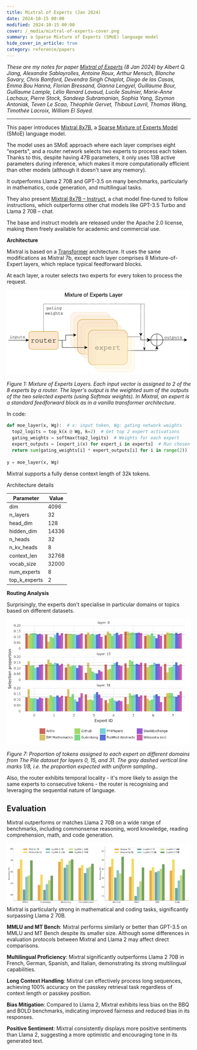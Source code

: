 ```yaml
---
title: Mixtral of Experts (Jan 2024)
date: 2024-10-15 00:00
modified: 2024-10-15 00:00
cover: /_media/mixtral-of-experts-cover.png
summary: a Sparse Mixture of Experts (SMoE) language model
hide_cover_in_article: true
category: reference/papers
---
```


*These are my notes for paper [Mixtral of Experts](https://arxiv.org/abs/2401.04088) (8 Jan 2024) by Albert Q. Jiang, Alexandre Sablayrolles, Antoine Roux, Arthur Mensch, Blanche Savary, Chris Bamford, Devendra Singh Chaplot, Diego de las Casas, Emma Bou Hanna, Florian Bressand, Gianna Lengyel, Guillaume Bour, Guillaume Lample, Lélio Renard Lavaud, Lucile Saulnier, Marie-Anne Lachaux, Pierre Stock, Sandeep Subramanian, Sophia Yang, Szymon Antoniak, Teven Le Scao, Théophile Gervet, Thibaut Lavril, Thomas Wang, Timothée Lacroix, William El Sayed.*

---

This paper introduces [Mixtral 8x7B](../../permanent/mixtral-8x7B.md), a [Sparse Mixture of Experts Model](../../permanent/sparse-mixture-of-experts-model.md) (SMoE) language model.

The model uses an SMoE approach where each layer comprises eight "experts", and a router network selects two experts to process each token. Thanks to this, despite having 47B parameters, it only uses 13B active parameters during inference, which makes it more computationally efficient than other models (although it doesn't save any memory).

It outperforms Llama 2 70B and GPT-3.5 on many benchmarks, particularly in mathematics, code generation, and multilingual tasks.

They also present [Mixtral 8x7B – Instruct](../../permanent/mixtral-8x7B-instruct.md), a chat model fine-tuned to follow instructions, which outperforms other chat models like GPT-3.5 Turbo and Llama 2 70B – chat.

The base and instruct models are released under the Apache 2.0 license, making them freely available for academic and commercial use.

**Architecture**

Mixtral is based on a [Transformer](../../permanent/transformer.md) architecture. It uses the same modifications as Mistral 7b, except each layer comprises 8 Mixture-of-Expert layers, which replace typical feedforward blocks.

At each layer, a router selects two experts for every token to process the request.

![Figure 1](../../_media/mixtral-of-experts-fig-1.png)

*Figure 1: Mixture of Experts Layers. Each input vector is assigned to 2 of the 8 experts by a router. The layer's output is the weighted sum of the outputs of the two selected experts (using Softmax weights). In Mixtral, an expert is a standard feedforward block as in a vanilla transformer architecture*.

In code:

```python
def moe_layer(x, Wg):  # x: input token, Wg: gating network weights
  top2_logits = top_k(x @ Wg, k=2)  # Get top 2 expert activations
  gating_weights = softmax(top2_logits)  # Weights for each expert
  expert_outputs = [expert_i(x) for expert_i in experts]  # Run chosen experts
  return sum(gating_weights[i] * expert_outputs[i] for i in range(2))

y = moe_layer(x, Wg)
```

Mixtral supports a fully dense context length of 32k tokens.

Architecture details

| Parameter     | Value |
| ------------- | ----- |
| dim           | 4096  |
| n_layers      | 32    |
| head_dim      | 128   |
| hidden_dim    | 14336 |
| n_heads       | 32    |
| n_kv_heads    | 8     |
| context_len   | 32768 |
| vocab_size    | 32000 |
| num_experts   | 8     |
| top_k_experts | 2     |

**Routing Analysis**

Surprisingly, the experts don't specialise in particular domains or topics based on different datasets.

![Figure 7](../../_media/mixtral-of-experts-fig7.png)

*Figure 7: Proportion of tokens assigned to each expert on different domains from The Pile dataset for layers 0, 15, and 31. The gray dashed vertical line marks 1/8, i.e. the proportion expected with uniform sampling..*

Also, the router exhibits temporal locality - it's more likely to assign the same experts to consecutive tokens - the router is recognising and leveraging the sequential nature of language.

## Evaluation

Mixtral outperforms or matches Llama 2 70B on a wide range of benchmarks, including commonsense reasoning, word knowledge, reading comprehension, math, and code generation.

![Figure 2](../../_media/mixtral-of-experts-fig2.png)
Mixtral is particularly strong in mathematical and coding tasks, significantly surpassing Llama 2 70B.

**MMLU and MT Bench**: Mixtral performs similarly or better than GPT-3.5 on MMLU and MT Bench despite its smaller size. Although some differences in evaluation protocols between Mixtral and Llama 2 may affect direct comparisons.

**Multilingual Proficiency**: Mixtral significantly outperforms Llama 2 70B in French, German, Spanish, and Italian, demonstrating its strong multilingual capabilities.

**Long Context Handling**: Mixtral can effectively process long sequences, achieving 100% accuracy on the passkey retrieval task regardless of context length or passkey position.

**Bias Mitigation**: Compared to Llama 2, Mixtral exhibits less bias on the BBQ and BOLD benchmarks, indicating improved fairness and reduced bias in its responses.

**Positive Sentiment**: Mixtral consistently displays more positive sentiments than Llama 2, suggesting a more optimistic and encouraging tone in its generated text.
